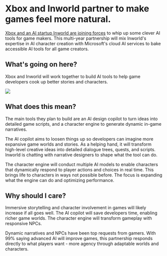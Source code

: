 # Xbox and Inworld partner to make games feel more natural.

[Xbox and an AI startup Inworld are joining forces](https://inworld.ai/blog/xbox-partners-with-inworld-ai-to-build-generative-ai-tools-for-game-development?utm_source=bensbites\&utm_medium=referral\&utm_campaign=xbox-and-inworld-partner-to-make-games-feel-more-natural) to whip up some clever AI tools for game makers. This multi-year partnership will mix Inworld's expertise in AI character creation with Microsoft's cloud AI services to bake accessible AI tools for all game creators.

## What's going on here?

Xbox and Inworld will work together to build AI tools to help game developers cook up better stories and characters.

![](https://media.beehiiv.com/cdn-cgi/image/fit=scale-down,format=auto,onerror=redirect,quality=80/uploads/asset/file/682b0a39-3e6e-490a-9235-8b83a52a9dee/image.png)

## What does this mean?

The main tools they plan to build are an AI design copilot to turn ideas into detailed game scripts, and a character engine to generate dynamic in-game narratives.

The AI copilot aims to loosen things up so developers can imagine more expansive game worlds and stories. As a helping hand, it will transform high-level creative ideas into detailed dialogue trees, quests, and scripts. Inworld is chatting with narrative designers to shape what the tool can do.

The character engine will conduct multiple AI models to enable characters that dynamically respond to player actions and choices in real time. This brings life to characters in ways not possible before. The focus is expanding what the engine can do and optimizing performance.

## Why should I care?

Immersive storytelling and character involvement in games will likely increase if all goes well. The AI copilot will save developers time, enabling richer game worlds. The character engine will transform gameplay with responsive NPCs.

Dynamic narratives and NPCs have been top requests from gamers. With 99% saying advanced AI will improve games, this partnership responds directly to what players want - more agency through adaptable worlds and characters.
